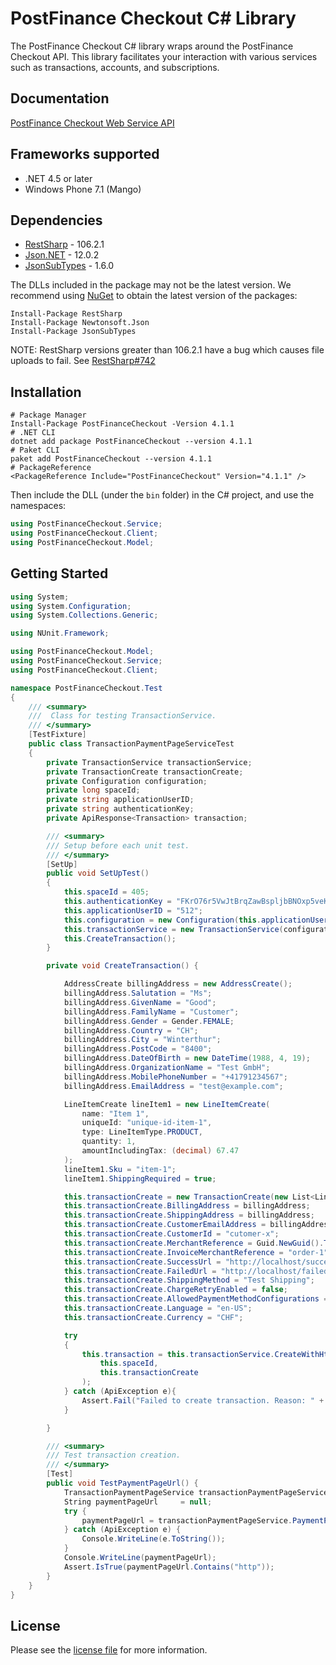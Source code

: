# PostFinance Checkout C# Library

The PostFinance Checkout C# library wraps around the PostFinance Checkout API. This library facilitates your interaction with various services such as transactions, accounts, and subscriptions.


## Documentation

[PostFinance Checkout Web Service API](https://checkout.postfinance.ch/doc/api/web-service)


<a name="frameworks-supported"></a>
## Frameworks supported
- .NET 4.5 or later
- Windows Phone 7.1 (Mango)

<a name="dependencies"></a>
## Dependencies
- [RestSharp](https://www.nuget.org/packages/RestSharp) - 106.2.1
- [Json.NET](https://www.nuget.org/packages/Newtonsoft.Json/) - 12.0.2
- [JsonSubTypes](https://www.nuget.org/packages/JsonSubTypes/) - 1.6.0

The DLLs included in the package may not be the latest version. We recommend using [NuGet](https://docs.nuget.org/consume/installing-nuget) to obtain the latest version of the packages:
```
Install-Package RestSharp
Install-Package Newtonsoft.Json
Install-Package JsonSubTypes
```

NOTE: RestSharp versions greater than 106.2.1 have a bug which causes file uploads to fail. See [RestSharp#742](https://github.com/restsharp/RestSharp/issues/742)

<a name="installation"></a>
## Installation
```
# Package Manager
Install-Package PostFinanceCheckout -Version 4.1.1
# .NET CLI
dotnet add package PostFinanceCheckout --version 4.1.1
# Paket CLI
paket add PostFinanceCheckout --version 4.1.1
# PackageReference
<PackageReference Include="PostFinanceCheckout" Version="4.1.1" />
```

Then include the DLL (under the `bin` folder) in the C# project, and use the namespaces:
```csharp
using PostFinanceCheckout.Service;
using PostFinanceCheckout.Client;
using PostFinanceCheckout.Model;
```

<a name="getting-started"></a>
## Getting Started

```csharp
using System;
using System.Configuration;
using System.Collections.Generic;

using NUnit.Framework;

using PostFinanceCheckout.Model;
using PostFinanceCheckout.Service;
using PostFinanceCheckout.Client;

namespace PostFinanceCheckout.Test
{
    /// <summary>
    ///  Class for testing TransactionService.
    /// </summary>
    [TestFixture]
    public class TransactionPaymentPageServiceTest
    {
        private TransactionService transactionService;
        private TransactionCreate transactionCreate;
        private Configuration configuration;
        private long spaceId;
        private string applicationUserID;
        private string authenticationKey;
        private ApiResponse<Transaction> transaction;

        /// <summary>
        /// Setup before each unit test.
        /// </summary>
        [SetUp]
        public void SetUpTest()
        {
            this.spaceId = 405;
            this.authenticationKey = "FKrO76r5VwJtBrqZawBspljbBNOxp5veKQQkOnZxucQ=";
            this.applicationUserID = "512";
            this.configuration = new Configuration(this.applicationUserID, this.authenticationKey);
            this.transactionService = new TransactionService(configuration);
            this.CreateTransaction();
        }

        private void CreateTransaction() {

            AddressCreate billingAddress = new AddressCreate();
            billingAddress.Salutation = "Ms";
            billingAddress.GivenName = "Good";
            billingAddress.FamilyName = "Customer";
            billingAddress.Gender = Gender.FEMALE;
            billingAddress.Country = "CH";
            billingAddress.City = "Winterthur";
            billingAddress.PostCode = "8400";
            billingAddress.DateOfBirth = new DateTime(1988, 4, 19);
            billingAddress.OrganizationName = "Test GmbH";
            billingAddress.MobilePhoneNumber = "+41791234567";
            billingAddress.EmailAddress = "test@example.com";

            LineItemCreate lineItem1 = new LineItemCreate(
                name: "Item 1",
                uniqueId: "unique-id-item-1",
                type: LineItemType.PRODUCT,
                quantity: 1,
                amountIncludingTax: (decimal) 67.47
            );
            lineItem1.Sku = "item-1";
            lineItem1.ShippingRequired = true;

            this.transactionCreate = new TransactionCreate(new List<LineItemCreate>() { lineItem1 });
            this.transactionCreate.BillingAddress = billingAddress;
            this.transactionCreate.ShippingAddress = billingAddress;
            this.transactionCreate.CustomerEmailAddress = billingAddress.EmailAddress;
            this.transactionCreate.CustomerId = "cutomer-x";
            this.transactionCreate.MerchantReference = Guid.NewGuid().ToString();
            this.transactionCreate.InvoiceMerchantReference = "order-1";
            this.transactionCreate.SuccessUrl = "http://localhost/success?orderId=1";
            this.transactionCreate.FailedUrl = "http://localhost/failed?orderId=1";
            this.transactionCreate.ShippingMethod = "Test Shipping";
            this.transactionCreate.ChargeRetryEnabled = false;
            this.transactionCreate.AllowedPaymentMethodConfigurations = new List<long?>() { 8656L };
            this.transactionCreate.Language = "en-US";
            this.transactionCreate.Currency = "CHF";

            try
            {
                this.transaction = this.transactionService.CreateWithHttpInfo(
                    this.spaceId,
                    this.transactionCreate
                );
            } catch (ApiException e){
                Assert.Fail("Failed to create transaction. Reason: " + e.Message + " Details: " + e.ErrorContent);
            }

        }

        /// <summary>
        /// Test transaction creation.
        /// </summary>
        [Test]
        public void TestPaymentPageUrl() {
            TransactionPaymentPageService transactionPaymentPageService = new TransactionPaymentPageService(this.configuration);
            String paymentPageUrl     = null;
            try {
                paymentPageUrl = transactionPaymentPageService.PaymentPageUrl(this.spaceId, this.transaction.Data.Id);
            } catch (ApiException e) {
                Console.WriteLine(e.ToString());
            }
            Console.WriteLine(paymentPageUrl);
            Assert.IsTrue(paymentPageUrl.Contains("http"));
        }
    }
}
```

## License

Please see the [license file](https://github.com/pfpayments/csharp-sdk/blob/master/LICENSE) for more information.
